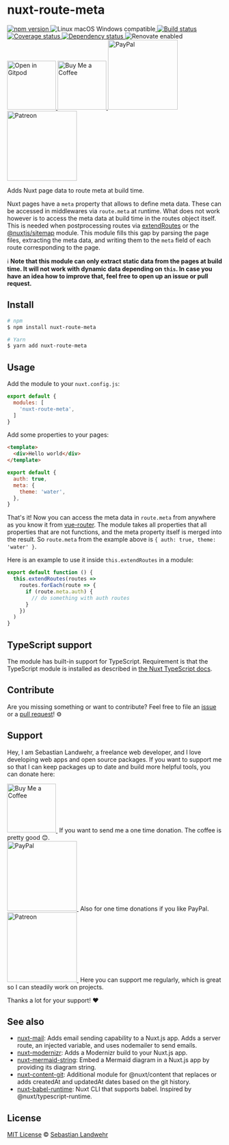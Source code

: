 <!-- TITLE/ -->
# nuxt-route-meta
<!-- /TITLE -->

<!-- BADGES/ -->
  <p>
    <a href="https://npmjs.org/package/nuxt-route-meta">
      <img
        src="https://img.shields.io/npm/v/nuxt-route-meta.svg"
        alt="npm version"
      >
    </a><img src="https://img.shields.io/badge/os-linux%20%7C%C2%A0macos%20%7C%C2%A0windows-blue" alt="Linux macOS Windows compatible"><a href="https://github.com/dword-design/nuxt-route-meta/actions">
      <img
        src="https://github.com/dword-design/nuxt-route-meta/workflows/build/badge.svg"
        alt="Build status"
      >
    </a><a href="https://codecov.io/gh/dword-design/nuxt-route-meta">
      <img
        src="https://codecov.io/gh/dword-design/nuxt-route-meta/branch/master/graph/badge.svg"
        alt="Coverage status"
      >
    </a><a href="https://david-dm.org/dword-design/nuxt-route-meta">
      <img src="https://img.shields.io/david/dword-design/nuxt-route-meta" alt="Dependency status">
    </a><img src="https://img.shields.io/badge/renovate-enabled-brightgreen" alt="Renovate enabled"><br/><a href="https://gitpod.io/#https://github.com/dword-design/nuxt-route-meta">
      <img
        src="https://gitpod.io/button/open-in-gitpod.svg"
        alt="Open in Gitpod"
        width="114"
      >
    </a><a href="https://www.buymeacoffee.com/dword">
      <img
        src="https://www.buymeacoffee.com/assets/img/guidelines/download-assets-sm-2.svg"
        alt="Buy Me a Coffee"
        width="114"
      >
    </a><a href="https://paypal.me/SebastianLandwehr">
      <img
        src="https://sebastianlandwehr.com/images/paypal.svg"
        alt="PayPal"
        width="163"
      >
    </a><a href="https://www.patreon.com/dworddesign">
      <img
        src="https://sebastianlandwehr.com/images/patreon.svg"
        alt="Patreon"
        width="163"
      >
    </a>
</p>
<!-- /BADGES -->

<!-- DESCRIPTION/ -->
Adds Nuxt page data to route meta at build time.
<!-- /DESCRIPTION -->

Nuxt pages have a `meta` property that allows to define meta data. These can be accessed in middlewares via `route.meta` at runtime. What does not work however is to access the meta data at build time in the routes object itself. This is needed when postprocessing routes via [extendRoutes](https://nuxtjs.org/docs/2.x/configuration-glossary/configuration-router) or the [@nuxtjs/sitemap](https://www.npmjs.com/package/@nuxtjs/sitemap) module. This module fills this gap by parsing the page files, extracting the meta data, and writing them to the `meta` field of each route corresponding to the page.

ℹ️ **Note that this module can only extract static data from the pages at build time. It will not work with dynamic data depending on `this`. In case you have an idea how to improve that, feel free to open up an issue or pull request.**

<!-- INSTALL/ -->
## Install

```bash
# npm
$ npm install nuxt-route-meta

# Yarn
$ yarn add nuxt-route-meta
```
<!-- /INSTALL -->

## Usage

Add the module to your `nuxt.config.js`:

```js
export default {
  modules: [
    'nuxt-route-meta',
  ]
}
```

Add some properties to your pages:

```html
<template>
  <div>Hello world</div>
</template>
```

```js
export default {
  auth: true,
  meta: {
    theme: 'water',
  },
}
```

That's it! Now you can access the meta data in `route.meta` from anywhere as you know it from [vue-router](https://www.npmjs.com/package/vue-router). The module takes all properties that all properties that are not functions, and the meta property itself is merged into the result. So `route.meta` from the example above is `{ auth: true, theme: 'water' }`.

Here is an example to use it inside `this.extendRoutes` in a module:

```js
export default function () {
  this.extendRoutes(routes =>
    routes.forEach(route => {
      if (route.meta.auth) {
        // do something with auth routes
      }
    })
  )
}
```

## TypeScript support

The module has built-in support for TypeScript. Requirement is that the TypeScript module is installed as described in [the Nuxt TypeScript docs](https://typescript.nuxtjs.org/guide/setup).

<!-- LICENSE/ -->
## Contribute

Are you missing something or want to contribute? Feel free to file an [issue](https://github.com/dword-design/nuxt-route-meta/issues) or a [pull request](https://github.com/dword-design/nuxt-route-meta/pulls)! ⚙️

## Support

Hey, I am Sebastian Landwehr, a freelance web developer, and I love developing web apps and open source packages. If you want to support me so that I can keep packages up to date and build more helpful tools, you can donate here:

<p>
  <a href="https://www.buymeacoffee.com/dword">
    <img
      src="https://www.buymeacoffee.com/assets/img/guidelines/download-assets-sm-2.svg"
      alt="Buy Me a Coffee"
      width="114"
    >
  </a>&nbsp;If you want to send me a one time donation. The coffee is pretty good 😊.<br/>
  <a href="https://paypal.me/SebastianLandwehr">
    <img
      src="https://sebastianlandwehr.com/images/paypal.svg"
      alt="PayPal"
      width="163"
    >
  </a>&nbsp;Also for one time donations if you like PayPal.<br/>
  <a href="https://www.patreon.com/dworddesign">
    <img
      src="https://sebastianlandwehr.com/images/patreon.svg"
      alt="Patreon"
      width="163"
    >
  </a>&nbsp;Here you can support me regularly, which is great so I can steadily work on projects.
</p>

Thanks a lot for your support! ❤️

## See also

* [nuxt-mail](https://github.com/dword-design/nuxt-mail): Adds email sending capability to a Nuxt.js app. Adds a server route, an injected variable, and uses nodemailer to send emails.
* [nuxt-modernizr](https://github.com/dword-design/nuxt-modernizr): Adds a Modernizr build to your Nuxt.js app.
* [nuxt-mermaid-string](https://github.com/dword-design/nuxt-mermaid-string): Embed a Mermaid diagram in a Nuxt.js app by providing its diagram string.
* [nuxt-content-git](https://github.com/dword-design/nuxt-content-git): Additional module for @nuxt/content that replaces or adds createdAt and updatedAt dates based on the git history.
* [nuxt-babel-runtime](https://github.com/dword-design/nuxt-babel-runtime): Nuxt CLI that supports babel. Inspired by @nuxt/typescript-runtime.

## License

[MIT License](https://opensource.org/licenses/MIT) © [Sebastian Landwehr](https://sebastianlandwehr.com)
<!-- /LICENSE -->
